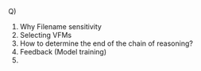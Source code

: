Q)
1. Why Filename sensitivity
2. Selecting VFMs
3. How to determine the end of the chain of reasoning?
4. Feedback (Model training)
5. 
